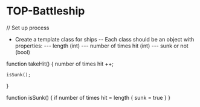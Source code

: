 # TOP-Battleship

// Set up process

- Create a template class for ships
-- Each class should be an object with properties:
--- length (int)
--- number of times hit (int)
--- sunk or not (bool)

function takeHit()
{
    number of times hit ++;

    isSunk();

}

function isSunk()
{
     if number of times hit = length
    {
        sunk = true
    }
}



